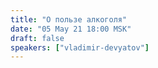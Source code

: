 ```yaml
---
title: "О пользе алкоголя"
date: "05 May 21 18:00 MSK"
draft: false
speakers: ["vladimir-devyatov"]
---
```

